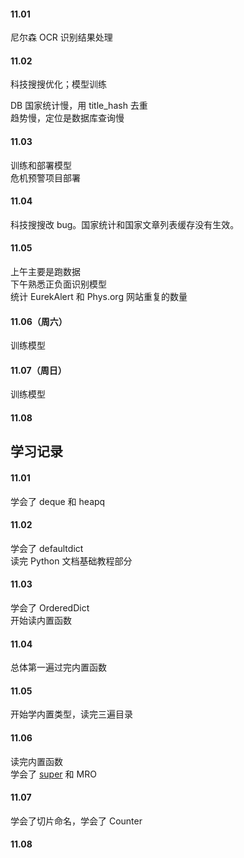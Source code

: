
#### 11.01  

尼尔森 OCR 识别结果处理    


#### 11.02  

科技搜搜优化；模型训练  

DB 国家统计慢，用 title_hash 去重  
趋势慢，定位是数据库查询慢    


#### 11.03  

训练和部署模型  
危机预警项目部署  


#### 11.04  

科技搜搜改 bug。国家统计和国家文章列表缓存没有生效。  


#### 11.05  

上午主要是跑数据  
下午熟悉正负面识别模型  
统计 EurekAlert 和 Phys.org 网站重复的数量  


#### 11.06（周六）

训练模型  


#### 11.07（周日）

训练模型  


#### 11.08  




## 学习记录  

#### 11.01  

学会了 deque 和 heapq  


#### 11.02  

学会了 defaultdict  
读完 Python 文档基础教程部分  


#### 11.03  

学会了 OrderedDict  
开始读内置函数  


#### 11.04  

总体第一遍过完内置函数  


#### 11.05  

开始学内置类型，读完三遍目录  


#### 11.06 

读完内置函数  
学会了 [super](https://rhettinger.wordpress.com/2011/05/26/super-considered-super/) 和 MRO  


#### 11.07  

学会了切片命名，学会了 Counter  


#### 11.08  











